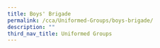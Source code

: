 ```yaml
---
title: Boys' Brigade
permalink: /cca/Uniformed-Groups/boys-brigade/
description: ""
third_nav_title: Uniformed Groups
---
```


